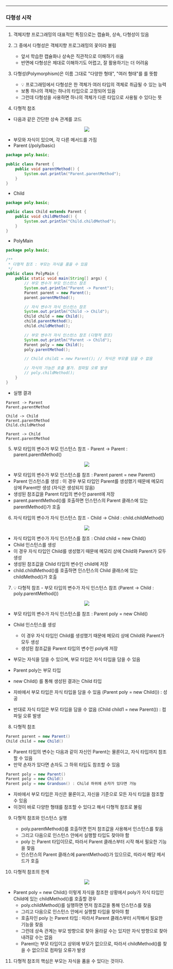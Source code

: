 -----
### 다형성 시작
-----
1. 객체지향 프로그래밍의 대표적인 특징으로는 캡슐화, 상속, 다형성이 있음
2. 그 중에서 다형성은 객체지향 프로그래밍의 꽃이라 불림
   - 앞서 학습한 캡슐화나 상속은 직관적으로 이해하기 쉬움
   - 반면에 다형성은 제대로 이해하기도 어렵고, 잘 활용하기는 더 어려움
3. 다형성(Polymorphism)은 이름 그대로 "다양한 형태", "여러 형태"를 를 뜻함
   - 💡 프로그래밍에서 다형성은 한 객체가 여러 타입의 객체로 취급될 수 있는 능력
   - 보통 하나의 객체는 하나의 타입으로 고정되어 있음
   - 그런데 다형성을 사용하면 하나의 객체가 다른 타입으로 사용될 수 있다는 뜻

4. 다형적 참조
  - 다음과 같은 간단한 상속 관계를 코드
<div align="center">
<img src="https://github.com/user-attachments/assets/6e7e5fa5-e7ba-4705-9105-cfafff9b14f7">
</div>

  - 부모와 자식이 있으며, 각 다른 메서드를 가짐
  - Parent (/poly/basic)
```java
package poly.basic;

public class Parent {
    public void parentMethod() {
        System.out.println("Parent.parentMethod");
    }
}
```

  - Child
```java
package poly.basic;

public class Child extends Parent {
    public void childMethod() {
        System.out.println("Child.childMethod");
    }
}
```

  - PolyMain
```java
package poly.basic;

/**
 * 다형적 참조 : 부모는 자식을 품을 수 있음
 */
public class PolyMain {
    public static void main(String[] args) {
        // 부모 변수가 부모 인스턴스 참조
        System.out.println("Parent -> Parent");
        Parent parent = new Parent();
        parent.parentMethod();

        // 자식 변수가 자식 인스턴스 참조
        System.out.println("Child -> Child");
        Child child = new Child();
        child.parentMethod();
        child.childMethod();

        // 부모 변수가 자식 인스턴스 참조 (다형적 참조)
        System.out.println("Parent -> Child");
        Parent poly = new Child();
        poly.parentMethod();

        // Child child1 = new Parent(); // 자식은 부모를 담을 수 없음

        // 자식의 기능은 호출 불가. 컴파일 오류 발생
        // poly.childMethod();
    }
}
```
  - 실행 결과
```
Parent -> Parent
Parent.parentMethod

Child -> Child
Parent.parentMethod
Child.childMethod

Parent -> Child
Parent.parentMethod
```

5. 부모 타입의 변수가 부모 인스턴스 참조 - Parent → Parent : parent.parentMethod()
<div align="center">
<img src="https://github.com/user-attachments/assets/66691b5e-91e4-4149-af72-6a4c29409405">
</div>

   - 부모 타입의 변수가 부모 인스턴스를 참조 : Parent parent = new Parent()
   - Parent 인스턴스를 생성 : 이 경우 부모 타입인 Parent를 생성했기 때문에 메모리 상에 Parent만 생성 (자식은 생성되지 않음)
   - 생성된 참조값을 Parent 타입의 변수인 parent에 저장
   - parent.parentMethod()를 호출하면 인스턴스의 Parent 클래스에 있는 parentMethod()가 호출

6. 자식 타입의 변수가 자식 인스턴스 참조 - Child → Child : child.childMethod()
<div align="center">
<img src="https://github.com/user-attachments/assets/0dd07768-a167-4f53-a332-cef9e7bfcda1">
</div>

  - 자식 타입의 변수가 자식 인스턴스를 참조 : Child child = new Child()
  - Child 인스턴스를 생성
  - 이 경우 자식 타입인 Child를 생성했기 때문에 메모리 상에 Child와 Parent가 모두 생성
  - 생성된 참조값을 Child 타입의 변수인 child에 저장
  - child.childMethod()를 호출하면 인스턴스의 Child 클래스에 있는 childMethod()가 호출

7. 💡 다형적 참조 - 부모 타입의 변수가 자식 인스턴스 참조 (Parent → Child : poly.parentMethod())
<div align="center">
<img src="https://github.com/user-attachments/assets/0dd07768-a167-4f53-a332-cef9e7bfcda1">
</div>

  - 부모 타입의 변수가 자식 인스턴스를 참조 : Parent poly = new Child()
  - Child 인스턴스를 생성
    + 이 경우 자식 타입인 Child를 생성했기 때문에 메모리 상에 Child와 Parent가 모두 생성
    + 생성된 참조값을 Parent 타입의 변수인 poly에 저장
  - 부모는 자식을 담을 수 있으며, 부모 타입은 자식 타입을 담을 수 있음

  - Parent poly는 부모 타입
  - new Child() 를 통해 생성된 결과는 Child 타입
  - 자바에서 부모 타입은 자식 타입을 담을 수 있음 (Parent poly = new Child()) : 성공
  - 반대로 자식 타입은 부모 타입을 담을 수 없음 (Child child1 = new Parent()) : 컴파일 오류 발생

8. 다형적 참조
```java
Parent parent = new Parent()
Child child = new Child()
```

  - Parent 타입의 변수는 다음과 같이 자신인 Parent는 물론이고, 자식 타입까지 참조할 수 있음
  - 만약 손자가 있다면 손자도 그 하위 타입도 참조할 수 있음
```java
Parent poly = new Parent()
Parent poly = new Child()
Parent poly = new Grandson() : Child 하위에 손자가 있다면 가능
```

  - 자바에서 부모 타입은 자신은 물론이고, 자신을 기준으로 모든 자식 타입을 참조할 수 있음
  - 이것이 바로 다양한 형태를 참조할 수 있다고 해서 다형적 참조로 불림

9. 다형적 참조와 인스턴스 실행
    - poly.parentMethod()를 호출하면 먼저 참조값을 사용해서 인스턴스를 찾음
    - 그리고 다음으로 인스턴스 안에서 실행할 타입도 찾아야 함
    - poly 는 Parent 타입이므로, 따라서 Parent 클래스부터 시작 해서 필요한 기능을 찾음
    - 인스턴스의 Parent 클래스에 parentMethod()가 있으므로, 따라서 해당 메서드가 호출

10. 다형적 참조의 한계
<div align="center">
<img src="https://github.com/user-attachments/assets/84962884-0e55-49b2-8a02-47133e2d2b31">
</div>

  - Parent poly = new Child() 이렇게 자식을 참조한 상황에서 poly가 자식 타입인 Child에 있는 childMethod()를 호출할 경우
    + poly.childMethod()를 실행하면 먼저 참조값을 통해 인스턴스를 찾음
    + 그리고 다음으로 인스턴스 안에서 실행할 타입을 찾아야 함
    + 호출자인 poly 는 Parent 타입 : 따라서 Parent 클래스부터 시작해서 필요한 기능을 찾음
    + 그런데 상속 관계는 부모 방향으로 찾아 올라갈 수는 있지만 자식 방향으로 찾아 내려갈 수는 없음
    + Parent는 부모 타입이고 상위에 부모가 없으므로, 따라서 childMethod()를 찾을 수 없으므로 컴파일 오류가 발생

11. 다형적 참조의 핵심은 부모는 자식을 품을 수 있다는 것이다.
